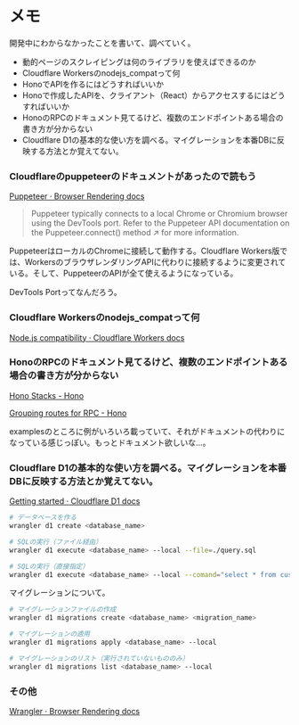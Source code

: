 # メモ

開発中にわからなかったことを書いて、調べていく。

- 動的ページのスクレイピングは何のライブラリを使えばできるのか
- Cloudflare Workersのnodejs_compatって何
- HonoでAPIを作るにはどうすればいいか
- Honoで作成したAPIを、クライアント（React）からアクセスするにはどうすればいいか
- HonoのRPCのドキュメント見てるけど、複数のエンドポイントある場合の書き方が分からない
- Cloudflare D1の基本的な使い方を調べる。マイグレーションを本番DBに反映する方法とか覚えてない。

### Cloudflareのpuppeteerのドキュメントがあったので読もう

[Puppeteer · Browser Rendering docs](https://developers.cloudflare.com/browser-rendering/platform/puppeteer/)

> Puppeteer typically connects to a local Chrome or Chromium browser using the DevTools port. Refer to the Puppeteer API documentation on the Puppeteer.connect() method ↗ for more information.

PuppeteerはローカルのChromeに接続して動作する。Cloudflare Workers版では、WorkersのブラウザレンダリングAPIに代わりに接続するように変更されている。そして、PuppeteerのAPIが全て使えるようになっている。

DevTools Portってなんだろう。

### Cloudflare Workersのnodejs_compatって何

[Node.js compatibility · Cloudflare Workers docs](https://developers.cloudflare.com/workers/runtime-apis/nodejs/)

### HonoのRPCのドキュメント見てるけど、複数のエンドポイントある場合の書き方が分からない

[Hono Stacks - Hono](https://hono.dev/docs/concepts/stacks)

[Grouping routes for RPC - Hono](https://hono.dev/examples/grouping-routes-rpc)

examplesのところに例がいろいろ載っていて、それがドキュメントの代わりになっている感じっぽい。もっとドキュメント欲しいな...。

### Cloudflare D1の基本的な使い方を調べる。マイグレーションを本番DBに反映する方法とか覚えてない。

[Getting started · Cloudflare D1 docs](https://developers.cloudflare.com/d1/get-started/?_gl=1*kypqro*_gcl_au*MTE2NzIzMTkxNS4xNzUwNjUwNzU0*_ga*MDMzYmQzOGItZmFlNi00NDU0LWI1YTgtMGVjNWM1NmE2YzFl*_ga_SQCRB0TXZW*czE3NTA3Mjc0MjkkbzQkZzEkdDE3NTA3Mjc5NjckajU5JGwwJGgw)

```bash
# データベースを作る
wrangler d1 create <database_name>

# SQLの実行（ファイル経由）
wrangler d1 execute <database_name> --local --file=./query.sql

# SQLの実行（直接指定）
wrangler d1 execute <database_name> --local --comand="select * from customers"
```

マイグレーションについて。

```bash
# マイグレーションファイルの作成
wrangler d1 migrations create <database_name> <migration_name>

# マイグレーションの適用
wrangler d1 migrations apply <database_name> --local

# マイグレーションのリスト（実行されていないもののみ）
wrangler d1 migrations list <database_name> --local
```

### その他

[Wrangler · Browser Rendering docs](https://developers.cloudflare.com/browser-rendering/platform/wrangler/)
